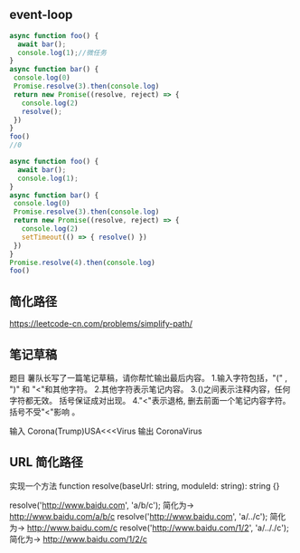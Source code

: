 ## event-loop
```js
async function foo() {
  await bar();
  console.log(1);//微任务
}
async function bar() {
 console.log(0)
 Promise.resolve(3).then(console.log)
 return new Promise((resolve, reject) => {
   console.log(2)
   resolve();
 })
}
foo()
//0 
```

```js
async function foo() {
  await bar();
  console.log(1);
}
async function bar() {
 console.log(0)
 Promise.resolve(3).then(console.log)
 return new Promise((resolve, reject) => {
   console.log(2)
   setTimeout(() => { resolve() })
 })
}
Promise.resolve(4).then(console.log)
foo()
```


## 简化路径
https://leetcode-cn.com/problems/simplify-path/

## 笔记草稿
题目
薯队长写了一篇笔记草稿，请你帮忙输出最后内容。
1.输入字符包括，"(" , ")" 和 "<"和其他字符。
2.其他字符表示笔记内容。
3.()之间表示注释内容，任何字符都无效。 括号保证成对出现。
4."<"表示退格, 删去前面一个笔记内容字符。括号不受"<"影响 。

输入
Corona(Trump)USA<<<Virus
输出
CoronaVirus

## URL 简化路径
实现一个方法 function resolve(baseUrl: string, moduleId: string): string {}

resolve('http://www.baidu.com', 'a/b/c'); 
简化为-> http://www.baidu.com/a/b/c
resolve('http://www.baidu.com', 'a/../c'); 
简化为-> http://www.baidu.com/c
resolve('http://www.baidu.com/1/2', 'a/.././c'); 
简化为-> http://www.baidu.com/1/2/c